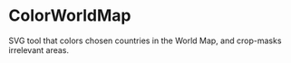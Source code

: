 # ColorWorldMap
SVG tool that colors chosen countries in the World Map, and crop-masks irrelevant areas.
